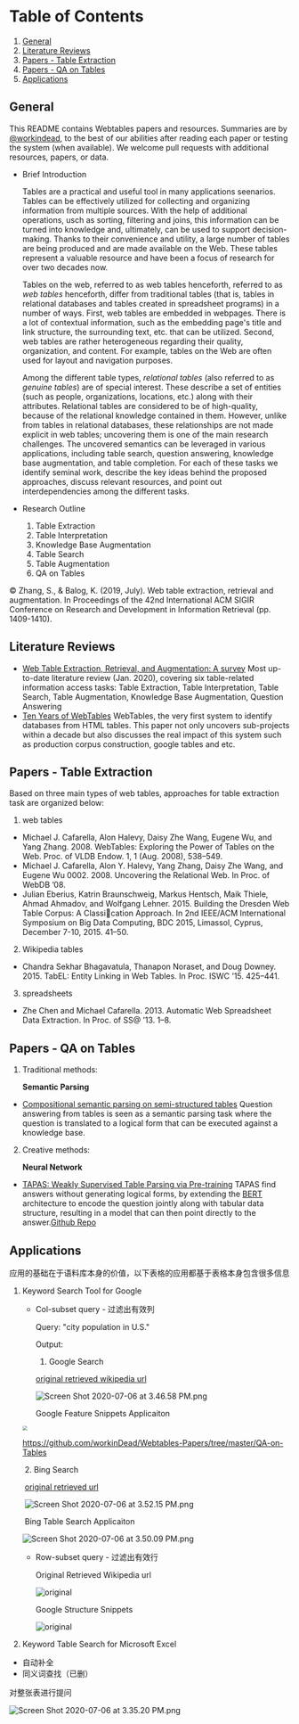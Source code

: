 # Table of Contents

1. [General](#general)
2. [Literature Reviews](#reviews)
3. [Papers - Table Extraction](#papers_te)
4. [Papers - QA on Tables](#papers_qat)
5. [Applications](#applications)


## General <a name="general"></a>

This README contains Webtables papers and resources. Summaries are by [@workindead](https://github.com/workinDead), to the best of our abilities after reading each paper or testing the system (when available). We welcome pull requests with additional resources, papers, or data.

* Brief Introduction

  Tables are a practical and useful tool in many applications seenarios. Tables can be effectively utilized for collecting and organizing information from multiple sources. With the help of additional operations, usch as sorting, filtering and joins, this information can be turned into knowledge and, ultimately, can be used to support decision-making. Thanks to their convenience and utility, a large number of tables are being produced and are made available on the Web. These tables represent a valuable resource and have been a focus of research for over two decades now. 

  Tables on the web, referred to as web tables henceforth, referred to as *web tables* henceforth, differ from traditional tables (that is, tables in relational databases and tables created in spreadsheet programs) in a number of ways. First, web tables are embedded in webpages. There is a lot of contextual information, such as the embedding page's title and link structure, the surrounding text, etc. that can be utilized. Second, web tables are rather heterogeneous regarding their quality, organization, and content. For example, tables on the Web are often used for layout and navigation purposes.

  Among the different table types, *relational tables* (also referred to as *genuine tables*) are of special interest. These describe a set of entities (such as people, organizations, locations, etc.) along with their attributes. Relational tables are considered to be of high-quality, because of the relational knowledge contained in them. However, unlike from tables in relational databases, these relationships are not made explicit in web tables; uncovering them is one of the main research challenges. The uncovered semantics can be leveraged in various applications, including table search, question answering, knowledge base augmentation, and table completion. For each of these tasks we identify seminal work, describe the key ideas behind the proposed approaches, discuss relevant resources, and point out interdependencies among the different tasks.

* Research Outline

  1. Table Extraction
  2. Table Interpretation
  3. Knowledge Base Augmentation
  4. Table Search
  5. Table Augmentation
  6. QA on Tables

© Zhang, S., & Balog, K. (2019, July). Web table extraction, retrieval and augmentation. In Proceedings of the 42nd International ACM SIGIR Conference on Research and Development in Information Retrieval (pp. 1409-1410).


## Literature Reviews <a name="reviews"></a>

* [Web Table Extraction, Retrieval, and Augmentation: A survey](https://arxiv.org/abs/2002.00207) Most up-to-date literature review (Jan. 2020), covering six table-related information access tasks: Table Extraction, Table Interpretation, Table Search, Table Augmentation, Knowledge Base Augmentation, Question Answering
* [Ten Years of WebTables](http://web.eecs.umich.edu/~michjc/papers/p2140-cafarella.pdf) WebTables, the very first system to identify  databases from HTML tables. This paper not only uncovers sub-projects within a decade but also discusses the real impact of this system such as production corpus construction, google tables and etc. 

## Papers -  Table Extraction <a name="papers_te"></a>

Based on three main types of web tables, approaches for table extraction task are organized below:

1. web tables

* Michael J. Cafarella, Alon Halevy, Daisy Zhe Wang, Eugene Wu, and Yang Zhang. 2008. WebTables: Exploring the Power of Tables on the Web. Proc. of VLDB
Endow. 1, 1 (Aug. 2008), 538–549.
* Michael J. Cafarella, Alon Y. Halevy, Yang Zhang, Daisy Zhe Wang, and Eugene Wu 0002. 2008. Uncovering the Relational Web. In Proc. of WebDB ’08.
*  Julian Eberius, Katrin Braunschweig, Markus Hentsch, Maik Thiele, Ahmad Ahmadov, and Wolfgang Lehner. 2015. Building the Dresden Web Table Corpus: A Classication Approach. In 2nd IEEE/ACM International Symposium on Big Data Computing, BDC 2015, Limassol, Cyprus, December 7-10, 2015. 41–50.

2. Wikipedia tables

* Chandra Sekhar Bhagavatula, Thanapon Noraset, and Doug Downey. 2015. TabEL: Entity Linking in Web Tables. In Proc. ISWC ’15. 425–441.

3. spreadsheets

* Zhe Chen and Michael Cafarella. 2013. Automatic Web Spreadsheet Data Extraction. In Proc. of SS@ ’13. 1–8.

## Papers -  QA on Tables <a name="papers_qat"></a>

1. Traditional methods:

   **Semantic Parsing**

- [Compositional semantic parsing on semi-structured tables](https://arxiv.org/abs/1508.00305) Question answering from tables is seen as a semantic parsing task where the question is translated to a logical form that can be executed against a knowledge base.

2. Creative methods: 

   **Neural Network**

- [TAPAS: Weakly Supervised Table Parsing via Pre-training](https://arxiv.org/abs/2004.02349)  TAPAS find answers without generating logical forms, by extending the [BERT](https://ai.googleblog.com/2018/11/open-sourcing-bert-state-of-art-pre.html) architecture to encode the question jointly along with tabular data structure, resulting in a model that can then point directly to the answer.[Github Repo](https://github.com/google-research/tapas)



## Applications  <a name="applications"></a>

应用的基础在于语料库本身的价值，以下表格的应用都基于表格本身包含很多信息

1. Keyword Search Tool for Google

   - Col-subset query - 过滤出有效列

     Query: "city population in U.S." 

     Output: 

     1. Google Search

     [original retrieved wikipedia url](https://en.wikipedia.org/wiki/List_of_United_States_cities_by_population)

     ![Screen Shot 2020-07-06 at 3.46.58 PM.png](http://ww1.sinaimg.cn/large/74c6a0b5gy1gghatw2lydj21ss0r44fb.jpg)

     Google Feature Snippets Applicaiton

   <img src="http://ww1.sinaimg.cn/large/74c6a0b5gy1ggh938nwwmj21bg0vmtdc.jpg" style="zoom:50%;" />

   https://github.com/workinDead/Webtables-Papers/tree/master/QA-on-Tables

   ​		2. Bing Search

   ​		[original retrieved url](https://worldpopulationreview.com/us-cities/) 

   ​		![Screen Shot 2020-07-06 at 3.52.15 PM.png](http://ww1.sinaimg.cn/large/74c6a0b5gy1gghazc3eo3j21n60zwk12.jpg)

   ​	Bing Table Search Applicaiton

   ![Screen Shot 2020-07-06 at 3.50.09 PM.png](http://ww1.sinaimg.cn/large/74c6a0b5gy1gghax4xtz4j214k0xgn1k.jpg)

   - Row-subset query - 过滤出有效行

     Original Retrieved Wikipedia url

     ![original](http://ww1.sinaimg.cn/large/74c6a0b5gy1gghbbu6n1bj20fo176tka.jpg)

     Google Structure Snippets 
   
     ![original](http://ww1.sinaimg.cn/large/74c6a0b5gy1gghbbuvvkdj20oy12etrr.jpg)



2. Keyword Table Search for Microsoft Excel

- 自动补全
- 同义词查找（已删）

对整张表进行提问

![Screen Shot 2020-07-06 at 3.35.20 PM.png](http://ww1.sinaimg.cn/large/74c6a0b5gy1gghapn1fkmj224j0zjki3.jpg)



